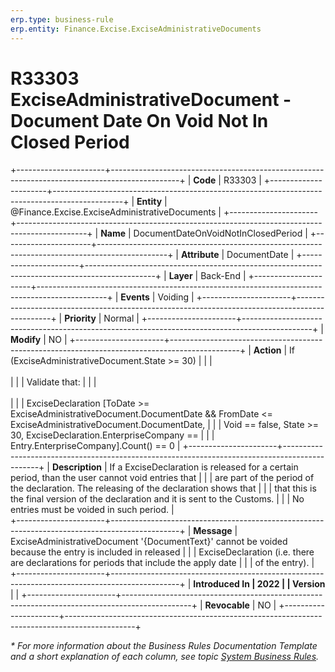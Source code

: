 ```yaml
---
erp.type: business-rule
erp.entity: Finance.Excise.ExciseAdministrativeDocuments
---
```


# R33303 ExciseAdministrativeDocument - Document Date On Void Not In Closed Period
+----------------------+-----------------------------------------------------------------------------------------------+
| **Code**             | R33303                                                                                        |
+----------------------+-----------------------------------------------------------------------------------------------+
| **Entity**           | @Finance.Excise.ExciseAdministrativeDocuments                                                                          |
+----------------------+-----------------------------------------------------------------------------------------------+
| **Name**             | DocumentDateOnVoidNotInClosedPeriod                                                              |
+----------------------+-----------------------------------------------------------------------------------------------+
| **Attribute**        | DocumentDate                                                                                     |
+----------------------+-----------------------------------------------------------------------------------------------+
| **Layer**            | Back-End                                                                                      |
+----------------------+-----------------------------------------------------------------------------------------------+
| **Events**           | Voiding                                                                                       |
+----------------------+-----------------------------------------------------------------------------------------------+
| **Priority**         | Normal                                                                                        |
+----------------------+-----------------------------------------------------------------------------------------------+
| **Modify**           | NO                                                                                            |
+----------------------+-----------------------------------------------------------------------------------------------+
| **Action**           | If (ExciseAdministrativeDocument.State >= 30)                                                                        |
|                      | <br/><br/>                                                                                    |
|                      | Validate that:                                                                                |
|                      | <br/><br/>                                                                                    |
|                      | ExciseDeclaration [ToDate >= ExciseAdministrativeDocument.DocumentDate && FromDate <= ExciseAdministrativeDocument.DocumentDate,      |
|                      | Void == false, State >= 30, ExciseDeclaration.EnterpriseCompany ==                             |
|                      | Entry.EnterpriseCompany].Count() == 0                                                         |
+----------------------+-----------------------------------------------------------------------------------------------+
| **Description**      | If a ExciseDeclaration is released for a certain period, than the user cannot void entries that |
|                      | are part of the period of the declaration. The releasing of the declaration shows that        |
|                      | that this is the final version of the declaration and it is sent to the Customs.      |
|                      | No entries must be voided in such period.                                         |                                                
+----------------------+-----------------------------------------------------------------------------------------------+
| **Message**          | ExciseAdministrativeDocument '{DocumentText}' cannot be voided because the entry is included in released      |
|                      | ExciseDeclaration (i.e. there are declarations for periods that include the apply date         | 
|                      | of the entry).                                                                                |
+----------------------+-----------------------------------------------------------------------------------------------+
| **Introduced In      | 2022                                                                                          |
| Version**            |                                                                                               |
+----------------------+-----------------------------------------------------------------------------------------------+
| **Revocable**        | NO                                                                                            |
+----------------------+-----------------------------------------------------------------------------------------------+

*\* For more information about the Business Rules Documentation Template and a short explanation of each column, see
topic [System Business Rules](../templates/template-description-system-business-rules.md).*
